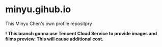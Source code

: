 # minyu.gihub.io
This Minyu Chen's own profile repositpry

**! This branch gonna use Tencent Cloud Service to provide images and films preview. This will cause additional cost.**

